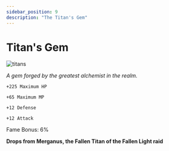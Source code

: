 ```yaml
---
sidebar_position: 9
description: "The Titan's Gem"
---
```


# Titan's Gem

![titans](https://vwiki.valorserver.com/api/item/picture/titan's%20gem)

<i>A gem forged by the greatest alchemist in the realm.</i>

    +225 Maximum HP
    
    +65 Maximum MP
    
    +12 Defense
    
    +12 Attack
    
Fame Bonus: 6%

**Drops from Merganus, the Fallen Titan of the Fallen Light raid**
